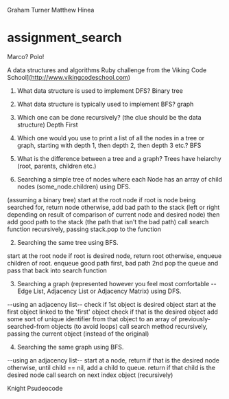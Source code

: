 Graham Turner
Matthew Hinea

# assignment_search
Marco?  Polo!

A data structures and algorithms Ruby challenge from the Viking Code School](http://www.vikingcodeschool.com)

1. What data structure is used to implement DFS?
  Binary tree

2. What data structure is typically used to implement BFS?
  graph

3. Which one can be done recursively? (the clue should be the data structure)
  Depth First
4. Which one would you use to print a list of all the nodes in a tree or graph, starting with depth 1, then depth 2, then depth 3 etc.?
  BFS

5. What is the difference between a tree and a graph?
  Trees have heiarchy (root, parents, children etc.)



1. Searching a simple tree of nodes where each Node has an array of child nodes (some_node.children) using DFS.

(assuming a binary tree)
start at the root node
if root is node being searched for, return node
otherwise, add bad path to the stack (left or right depending on result of comparison of current node and desired node)
then add good path to the stack (the path that isn't the bad path)
call search function recursively, passing stack.pop to the function

2. Searching the same tree using BFS.

start at the root node
if root is desired node, return root
otherwise, enqueue children of root. enqueue good path first, bad path 2nd
pop the queue and pass that back into search function

3. Searching a graph (represented however you feel most comfortable -- Edge List, Adjacency List or Adjacency Matrix) using DFS.

--using an  adjacency list--
check if 1st object is desired object
start at the first object linked to the 'first' object
check if that is the desired object
add some sort of unique identifier from that object to an array of previously-searched-from objects (to avoid loops)
call search method recursively, passing the current object (instead of the original)



4. Searching the same graph using BFS.

--using an adjacency list--
start at a node, return if that is the desired node
otherwise, until child == nil, add a child to queue.
return if that child is the desired node
call search on next index object (recursively)

Knight Psudeocode
